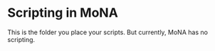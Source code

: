 # Scripting in MoNA
This is the folder you place your scripts. But currently, MoNA has no scripting.